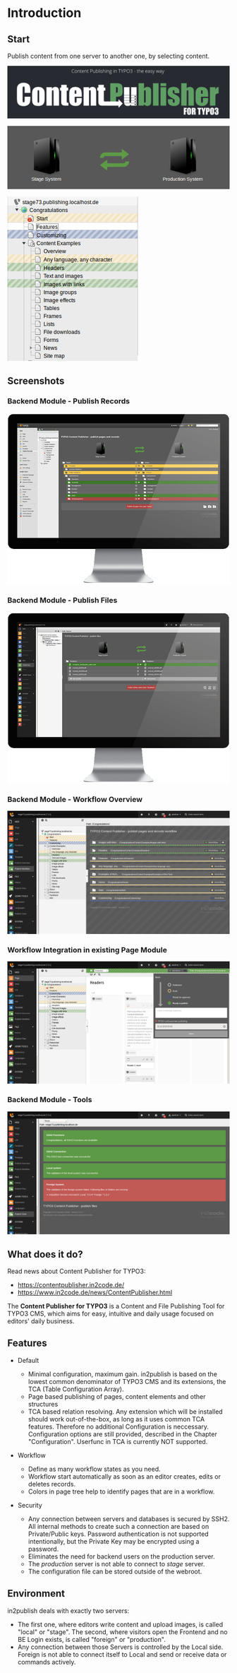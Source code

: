 # Introduction

## Start

Publish content from one server to another one, by selecting content.

![Content Publisher Logo](_img/logo.png)

![Server images](_img/server_images.png)

![Backend page tree](_img/backend_tree.png)

## Screenshots

### Backend Module - Publish Records

![Backend Module Record Publishing](_img/module_records.png)

### Backend Module - Publish Files

![Backend Module File Publishing](_img/module_files.png)

### Backend Module - Workflow Overview

![Backend Module Workfow](_img/module_workflow.png)

### Workflow Integration in existing Page Module

![Page Module with workflow states](_img/module_page_workflow.png)

### Backend Module - Tools

![Backend Module Tools](_img/module_tools.png)

## What does it do?

Read news about Content Publisher for TYPO3:

* https://contentpublisher.in2code.de/
* https://www.in2code.de/news/ContentPublisher.html

The **Content Publisher for TYPO3** is a Content and File Publishing Tool for TYPO3 CMS, which aims
for easy, intuitive and daily usage focused on editors' daily business.

## Features

* Default
    * Minimal configuration, maximum gain. in2publish is based on the lowest common denominator of TYPO3 CMS and its extensions, the TCA (Table Configuration Array).
    * Page based publishing of pages, content elements and other structures
    * TCA based relation resolving. Any extension which will be installed should work out-of-the-box, as long as it uses common TCA features. Therefore no additional Configuration is neccessary. Configuration options are still provided, described in the Chapter "Configuration". Userfunc in TCA is currently NOT supported.

* Workflow
    * Define as many workflow states as you need.
    * Workflow start automatically as soon as an editor creates, edits or deletes records.
    * Colors in page tree help to identify pages that are in a workflow.

* Security
    * Any connection between servers and databases is secured by SSH2. All internal methods to create such a connection are based on Private/Public keys. Password authentication is not supported intentionally, but the Private Key may be encrypted using a password.
    * Eliminates the need for backend users on the production server.
    * The *production* server is not able to connect to *stage* server.
    * The configuration file can be stored outside of the webroot.

## Environment

in2publish deals with exactly two servers:

* The first one, where editors write content and upload images, is called "local" or "stage".
  The second, where visitors open the Frontend and no BE Login exists, is called "foreign" or "production".
* Any connection between those Servers is controlled by the Local side. Foreign is not able
  to connect itself to Local and send or receive data or commands actively.
